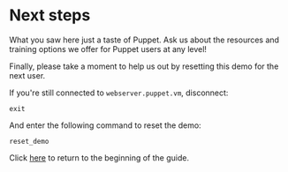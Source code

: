 # Next steps

What you saw here just a taste of Puppet. Ask us about the resources and
training options we offer for Puppet users at any level!

Finally, please take a moment to help us out by resetting this demo for
the next user.

If you're still connected to `webserver.puppet.vm`, disconnect:

    exit

And enter the following command to reset the demo:

    reset_demo

Click [here](/) to return to the beginning of the guide.
